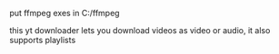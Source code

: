 put ffmpeg exes in C:/ffmpeg



this yt downloader lets you download videos as video or audio, it also supports playlists
